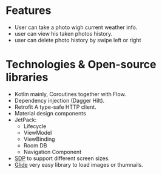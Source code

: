 # Features
* User can take a photo wigh current weather info.
* user can view his taken photos history.
* user can delete photo history by swipe left or right


# Technologies & Open-source libraries
* Kotlin mainly, Coroutines together with Flow.
* Dependency injection (Dagger Hilt).
* Retrofit A type-safe HTTP client.
* Material design components
* JetPack:
	* Lifecycle
	* ViewModel
	* ViewBinding
  	* Room DB 
	* Navigation Component
* [SDP](https://github.com/intuit/sdp) to support different screen sizes.
* [Glide](https://github.com/bumptech/glide) very easy library to load images or thumnails.

